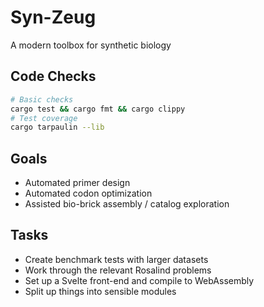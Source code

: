 # Syn-Zeug

A modern toolbox for synthetic biology

## Code Checks

``` bash
# Basic checks
cargo test && cargo fmt && cargo clippy
# Test coverage
cargo tarpaulin --lib
```

## Goals

- Automated primer design
- Automated codon optimization
- Assisted bio-brick assembly / catalog exploration

## Tasks

- Create benchmark tests with larger datasets
- Work through the relevant Rosalind problems
- Set up a Svelte front-end and compile to WebAssembly
- Split up things into sensible modules
